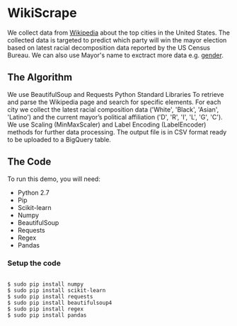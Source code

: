 # WikiScrape

We collect data from [Wikipedia](https://en.wikipedia.org/wiki/List_of_United_States_cities_by_population) about the top cities in the United States. The collected data is targeted to predict which party will win the mayor election based on latest racial decomposition data reported by the US Census Bureau. We can also use Mayor's name to exctract more data e.g. [gender](http://web.b.ebscohost.com/abstract?site=ehost&scope=site&jrnl=19384122&AN=125676755&h=ypzTlFHkz6dlcPoQQ%2bwyWw3D4XZUuS0fiG95SaztiSOC3iwKyTeRzpmVXBlk7eyM6W3DgXxswEPUfBiwCnpojw%3d%3d&crl=c&resultLocal=ErrCrlNoResults&resultNs=Ehost&crlhashurl=login.aspx%3fdirect%3dtrue%26profile%3dehost%26scope%3dsite%26authtype%3dcrawler%26jrnl%3d19384122%26AN%3d125676755).

## The Algorithm

We use BeautifulSoup and Requests Python Standard Libraries To retrieve and parse the Wikipedia page and search for specific elements. For each city we collect the latest racial composition data ('White', 'Black', 'Asian', 'Latino') and the current mayor’s political affiliation ('D', 'R', 'I', 'L', 'G', 'C'). We use Scaling (MinMaxScaler) and Label Encoding (LabelEncoder) methods for further data processing. The output file is in CSV format ready to be uploaded to a BigQuery table.

## The Code

To run this demo, you will need:

- Python 2.7
-	Pip
-	Scikit-learn
-	Numpy
-	BeautifulSoup
-	Requests
-	Regex
-	Pandas

### Setup the code
```$ git clone git@github.com:https://github.com/maralamir/WikiScrape.git

$ sudo pip install numpy
$ sudo pip install scikit-learn
$ sudo pip install requests
$ sudo pip install beautifulsoup4
$ sudo pip install regex
$ sudo pip install pandas


